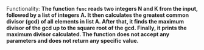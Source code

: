 Functionality: **The function `func` reads two integers N and K from the input, followed by a list of integers A. It then calculates the greatest common divisor (gcd) of all elements in list A. After that, it finds the maximum divisor of the gcd up to the square root of the gcd. Finally, it prints the maximum divisor calculated. The function does not accept any parameters and does not return any specific value.**